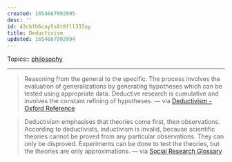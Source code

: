 ```yaml
---
created: 1654667992995
desc: ''
id: 43cbfh6cay5s8t8fll333uy
title: Deductivism
updated: 1654667992994
---
```

   
Topics::  [philosophy](../topics/philosophy.md)   
   
   
---   
   
> Reasoning from the general to the specific. The process involves the evaluation of generalizations by generating hypotheses which can be tested using appropriate data. Deductive research is cumulative and involves the constant refining of hypotheses. — via [Deductivism - Oxford Reference](https://www.oxfordreference.com/view/10.1093/oi/authority.20110803095706313)   
   
> Deductivism emphasises that theories come first, then observations. According to deductivists, inductivism is invalid, because scientific theories cannot be proved from any particular observations. They can only be disproved. Experiments can be done to test the theories, but the theories are only approximations. — via [Social Research Glossary](https://www.qualityresearchinternational.com/socialresearch/deductivism.htm)